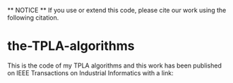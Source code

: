 ** NOTICE ** If you use or extend this code, please cite our work using the following citation.

# the-TPLA-algorithms
This is the code of my TPLA algorithms and this work has been published on IEEE Transactions on Industrial Informatics with a link:
